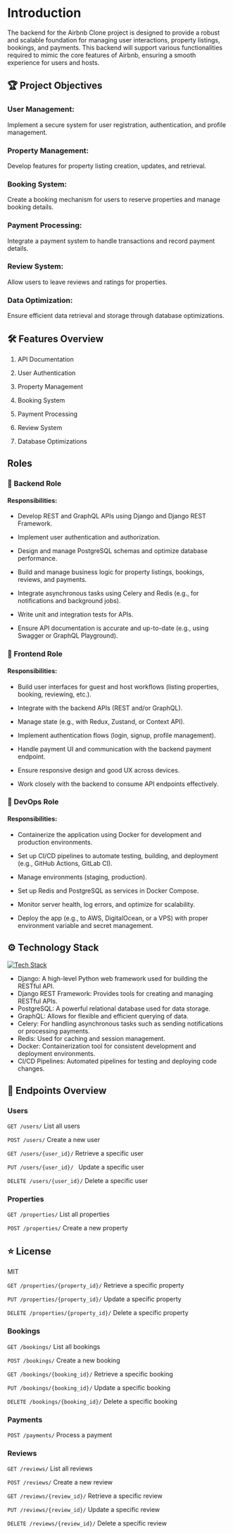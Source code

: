 # Introduction 
The backend for the Airbnb Clone project is designed to provide a robust and scalable foundation for managing user interactions, property listings, bookings, and payments. This backend will support various functionalities required to mimic the core features of Airbnb, ensuring a smooth experience for users and hosts.

## 🏆 Project Objectives
### User Management:

Implement a secure system for user registration, authentication, and profile management.

### Property Management: 

Develop features for property listing creation, updates, and retrieval.

### Booking System:

Create a booking mechanism for users to reserve properties and manage booking details.

### Payment Processing:

Integrate a payment system to handle transactions and record payment details.

### Review System:

Allow users to leave reviews and ratings for properties.

### Data Optimization:

Ensure efficient data retrieval and storage through database optimizations.

## 🛠️ Features Overview

1. API Documentation

2. User Authentication

3. Property Management

4. Booking System

5. Payment Processing

6. Review System

7. Database Optimizations

## Roles

### 🔧 Backend Role
#### Responsibilities:
- Develop REST and GraphQL APIs using Django and Django REST Framework.

- Implement user authentication and authorization.

- Design and manage PostgreSQL schemas and optimize database performance.

- Build and manage business logic for property listings, bookings, reviews, and payments.

- Integrate asynchronous tasks using Celery and Redis (e.g., for notifications and background jobs).

- Write unit and integration tests for APIs.

- Ensure API documentation is accurate and up-to-date (e.g., using Swagger or GraphQL Playground).

 
### 🎨 Frontend Role
#### Responsibilities:

- Build user interfaces for guest and host workflows (listing properties, booking, reviewing, etc.).

- Integrate with the backend APIs (REST and/or GraphQL).

- Manage state (e.g., with Redux, Zustand, or Context API).

- Implement authentication flows (login, signup, profile management).

- Handle payment UI and communication with the backend payment endpoint.

- Ensure responsive design and good UX across devices.

- Work closely with the backend to consume API endpoints effectively.

### 🚀 DevOps Role
#### Responsibilities:

- Containerize the application using Docker for development and production environments.

- Set up CI/CD pipelines to automate testing, building, and deployment (e.g., GitHub Actions, GitLab CI).

- Manage environments (staging, production).

- Set up Redis and PostgreSQL as services in Docker Compose.

- Monitor server health, log errors, and optimize for scalability.

- Deploy the app (e.g., to AWS, DigitalOcean, or a VPS) with proper environment variable and secret management.


## ⚙️ Technology Stack

[![Tech Stack](https://skillicons.dev/icons?i=django,postgres,graphql,redis,docker)](https://skillicons.dev)

- Django: A high-level Python web framework used for building the RESTful API.
- Django REST Framework: Provides tools for creating and managing RESTful APIs.
- PostgreSQL: A powerful relational database used for data storage.
- GraphQL: Allows for flexible and efficient querying of data.
- Celery: For handling asynchronous tasks such as sending notifications or processing payments.
- Redis: Used for caching and session management.
- Docker: Containerization tool for consistent development and deployment environments.
- CI/CD Pipelines: Automated pipelines for testing and deploying code changes.

## 📌 Endpoints Overview

### Users

`GET /users/` List all users

`POST /users/` Create a new user

`GET /users/{user_id}/` Retrieve a specific user

`PUT /users/{user_id}/ ` Update a specific user

`DELETE /users/{user_id}/` Delete a specific user

### Properties

`GET /properties/` List all properties

`POST /properties/` Create a new property

## ⭐ License
MIT

`GET /properties/{property_id}/` Retrieve a specific property

`PUT /properties/{property_id}/` Update a specific property

`DELETE /properties/{property_id}/` Delete a specific property

### Bookings

`GET /bookings/` List all bookings

`POST /bookings/` Create a new booking

`GET /bookings/{booking_id}/` Retrieve a specific booking

`PUT /bookings/{booking_id}/` Update a specific booking

`DELETE /bookings/{booking_id}/` Delete a specific booking

### Payments

`POST /payments/` Process a payment

### Reviews

`GET /reviews/` List all reviews

`POST /reviews/` Create a new review

`GET /reviews/{review_id}/` Retrieve a specific review

`PUT /reviews/{review_id}/` Update a specific review

`DELETE /reviews/{review_id}/` Delete a specific review

